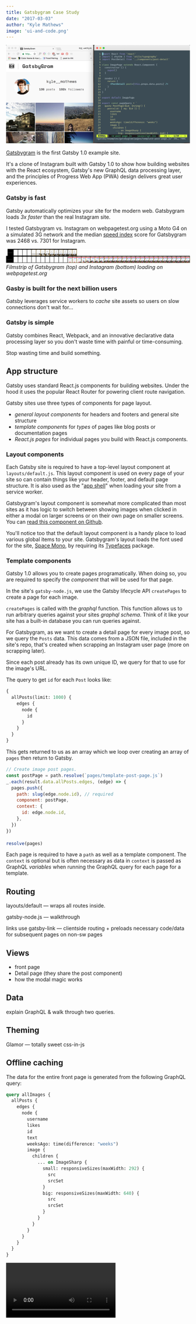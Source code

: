 ```yaml
---
title: Gatsbygram Case Study
date: "2017-03-03"
author: "Kyle Mathews"
image: 'ui-and-code.png'
---
```


![Gatsbygram](ui-and-code.png)

[Gatsbygram](https://gatsbygram.gatsbyjs.org) is the first Gatsby 1.0
example site.

It's a clone of Instagram built with Gatsby 1.0 to show how 
building websites with the React ecosystem, Gatsby's new GraphQL data
processing layer, and the principles of Progress Web App (PWA) design
delivers great user experiences.

### Gatsby is fast

Gatsby automatically optimizes your site for the modern web. Gatsbygram
loads *3x faster* than the real Instagram site.

I tested Gatsbygram vs. Instagram on webpagetest.org using a Moto G4 on
a simulated 3G network and the median [speed
index](https://sites.google.com/a/webpagetest.org/docs/using-webpagetest/metrics/speed-index)
score for Gatsbygram was 2468 vs. 7301 for Instagram.

![gatsbygram vs. instagram filmstrip](gatsbygram-instagram.png)*Filmstrip of Gatsbygram (top)
and Instagram (bottom) loading on webpagetest.org*

### Gasby is built for the next billion users

Gatsby leverages service workers to *cache* site assets so users on
slow connections don't wait for...

### Gatsby is simple

Gatsby combines React, Webpack, and an innovative declarative data
processing layer so you don't waste time with painful or time-consuming.

Stop wasting time and build something.

## App structure

Gatsby uses standard React.js components for building websites. Under
the hood it uses the popular React Router for powering client route
navigation.

Gatsby sites use three types of components for page layout.

* *general layout components* for headers and footers and general site
structure
* *template components* for *types* of pages like blog posts or
documentation pages
* *React.js pages* for individual pages you build with React.js
components.

### Layout components

Each Gatsby site is required to have a top-level layout component at
`layouts/default.js`. This layout component is used on every page of
your site so can contain things like your header, footer, and default
page structure. It is also used as the "[app
shell](https://developers.google.com/web/updates/2015/11/app-shell)"
when loading your site from a service worker.

Gatsbygram's layout component is somewhat more complicated than most
sites as it has logic to switch between showing images when clicked in
either a modal on larger screens or on their own page on smaller
screens. You can [read this component on
Github](https://github.com/gatsbyjs/gatsby/blob/1.0/examples/gatsbygram/layouts/default.js).

You'll notice too that the default layout component is a handy place to
load various global items to your site. Gatsbygram's layout loads the
font used for the site, [Space
Mono](https://fonts.google.com/specimen/Space+Mono), by requiring its
[Typefaces](https://github.com/KyleAMathews/typefaces) package.

### Template components

Gatsby 1.0 allows you to create pages programatically. When doing so,
you are required to specify the *component* that will be used for that
page.

In the site's `gatsby-node.js`, we use the Gatsby lifecycle API
`createPages` to create a page for each image.

`createPages` is called with the *graphql* function. This function
allows us to run arbitrary queries against your sites *graphql schema*.
Think of it like your site has a built-in database you can run queries
against.

For Gatsbygram, as we want to create a detail page for every image post,
so we query the `Posts` data. This data comes from a JSON file, included
in the site's repo, that's created when scrapping an Instagram user page
(more on scrapping later).

Since each post already has its own unique ID, we query for that to use
for the image's URL.

The query to get `id` for each `Post` looks like:

```graphql
{
  allPosts(limit: 1000) {
    edges {
      node {
        id
      }
    }
  }
}
```

This gets returned to us as an array which we loop over creating an
array of `pages` then return to Gatsby.

```javascript
// Create image post pages.
const postPage = path.resolve(`pages/template-post-page.js`)
_.each(result.data.allPosts.edges, (edge) => {
  pages.push({
    path: slug(edge.node.id), // required
    component: postPage,
    context: {
      id: edge.node.id,
    },
  })
})

resolve(pages)
```

Each page is required to have a `path` as well as a template component.
The `context` is optional but is often necessary as data in `context` is
passed as GraphQL *variables* when running the GraphQL query for each
page for a template.

## Routing

layouts/default — wraps all routes inside.

gatsby-node.js — walkthrough

links use gatsby-link — clientside routing + preloads necessary
code/data for subsequent pages on non-sw pages

## Views

* front page
* Detail page (they share the post component)
* how the modal magic works

## Data

explain GraphQL & walk through two queries.

## Theming

Glamor — totally sweet css-in-js

## Offline caching

The data for the entire front page is generated from the following
GraphQL query:

```graphql
query allImages {
  allPosts {
    edges {
      node {
        username
        likes
        id
        text
        weeksAgo: time(difference: "weeks")
        image {
          children {
            ... on ImageSharp {
              small: responsiveSizes(maxWidth: 292) {
                src
                srcSet
              }
              big: responsiveSizes(maxWidth: 640) {
                src
                srcSet
              }
            }
          }
        }
      }
    }
  }
}
```

<div>
<video controls="controls" autoplay="true" loop="true">
  <source type="video/mp4" src="/gatsbygram.mp4"></source>
  <p>Your browser does not support the video element.</p>
</video>
</div>


